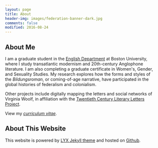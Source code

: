 ```yaml
---
layout: page
title: About
header-img: images/federation-banner-dark.jpg
comments: false
modified: 2016-08-24
---
```


## About Me

I am a graduate student in the [English Department](http://www.bu.edu/english) at Boston University, where I study transatlantic modernism and 20th-century Anglophone literature. I am also completing a graduate certificate in Women's, Gender, and Sexuality Studies. My research explores how the forms and styles of the *Bildungsroman*, or coming-of-age narrative, have participated in the global histories of federalism and colonialism.

Other projects include digitally mapping the letters and social networks of Virginia Woolf, in affiliation with the [Twentieth Century Literary Letters Project](http://www.modmaps.net/tcllp).

View my [*curriculum vitae*](http://rweberling.github.io/CV).

## About This Website

This website is powered by [LYX Jekyll theme](https://github.com/liuyxpp/liuyxpp.github.io) and hosted on [Github](http://www.github.com).
